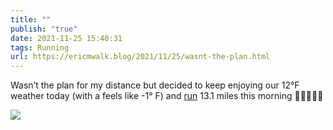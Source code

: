 ```yaml
---
title: ""
publish: "true"
date: 2021-11-25 15:40:31
tags: Running
url: https://ericmwalk.blog/2021/11/25/wasnt-the-plan.html
---
```


Wasn’t the plan for my distance but decided to keep enjoying our 12°F weather today (with a feels like -1° F) and [run](https://www.strava.com/activities/6305948459) 13.1 miles this morning 🥶🏃🏻‍♂️🦃


![](https://ericmwalk.blog/uploads/2021/881a687a63.jpg)